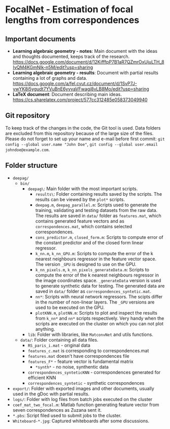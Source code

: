 # FocalNet - Estimation of focal lengths from correspondences #

## Important documents ##
 - **Learning algebraic geometry - notes**: Main document with the ideas and thoughts documented, keeps track of the research. https://docs.google.com/document/d/12KifffpP7B1aR7QZmrOxUjuLTH_8IvQM4KGmNIk-n5M/edit?usp=sharing
 - **Learning algebraic geometry - results**: Document with partial results containing a lot of graphs and data. https://docs.google.com/a/fel.cvut.cz/document/d/1SvP7J-ywYK8i5ygudt7YVuBnE6yvyaVFwagj8vLB8Mo/edit?usp=sharing
 - **LaTeX document**: Document describing main ideas. https://cs.sharelatex.com/project/577cc312485e058373049940

## Git repository ##
To keep track of the changes in the code, the Git tool is used. Data folders are excluded from this repository because of the large size of the files. Please do not forget to set up your name and e-mail before first commit: `git config --global user.name "John Doe"`, `git config --global user.email johndoe@example.com`.

## Folder structure ##
 - `deepag/`
   - `bin/`
     - `deepag\`: Main folder with the most important scripts.
       - `results\`: Folder containing results saved by the scripts. The results can be viewed by the `plot*` scripts.
       - `deepag.m`, `deepag_parallel.m`: Scripts used to generate the training, validating and testing datasets from the raw data. The results are saved in `data/` folder as `features.mat`, which contains generated feature vectors and as `correspondences.mat`, which contains selected correspondences.
       - `cons_predictor.m`, `closed_form.m`: Scripts to compute error of the constant predictor and of the closed form linear regressor.
       - `k_nn.m`, `k_nn_GPU.m`: Scripts to compute the error of the k nearest neighbours regressor in the feature vector space. The version `_GPU` is designed to use on the GPU. 
       - `k_nn_pixels.m`, `k_nn_pixels_generateData.m`: Scripts to compute the error of the k nearest neighbours regressor in the image coordinates space. `_generateData` version is used to generate synthetic data for testing. The generated data are saved in `data/` folder as `correspondences_syntetic.mat`.
       - `nn*`: Scripts with neural network regressors. The scipts differ in the number of non-linear layers. The `_GPU` versions are used to be executed on the GPU.
       - `plotKNN.m`, `plotNN.m`: Scripts to plot and inspect the results from `k_nn*` and `nn*` scripts respectively. Very handy when the scripts are executed on the cluster on which you can not plot anything.
     - `lib`: Folder with libraries, like `MatconvNet` and utils functions.
   - `data/`: Folder containing all data files.
	 - `RS_paris_i.mat` - original data
	 - `features_c.mat` is corresponding to correspondences.mat
	 - `features.mat` doesn't have correspondences file
	 - `features_F*` - feature vector is fundamental matrix
	   - `*synth*` - no noise, synthentic data
	 - `correspondences_synteticKNN` - correspondences generated for efficient KNN
	 - `correspondences_syntetic` - synthetic correspondences
 - `export/`: Folder with exported images and other documents, usually used in the gDoc with partial results.
 - `logs/`: Folder with log files from batch jobs executed on the cluster
 - `coef_mat_two_focal.m`: Matlab function generating feature vector from seven correspondences as Zuzana sent it.
 - `*.pbs`: Script filed used to submit jobs to the cluster.
 - `Whiteboard-*.jpg`: Captured whiteboards after some discussions.
